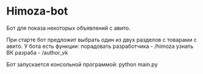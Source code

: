 # Himoza-bot
Бот для показа некоторых объявлений с авито.

При старте бот предложит выбрать один из двух разделов с товарами с авито.
У бота есть функции:
  порадовать разработчика - /himoza
  узнать ВК разраба - /author_vk

Бот запускается консольной программой: python main.py  
